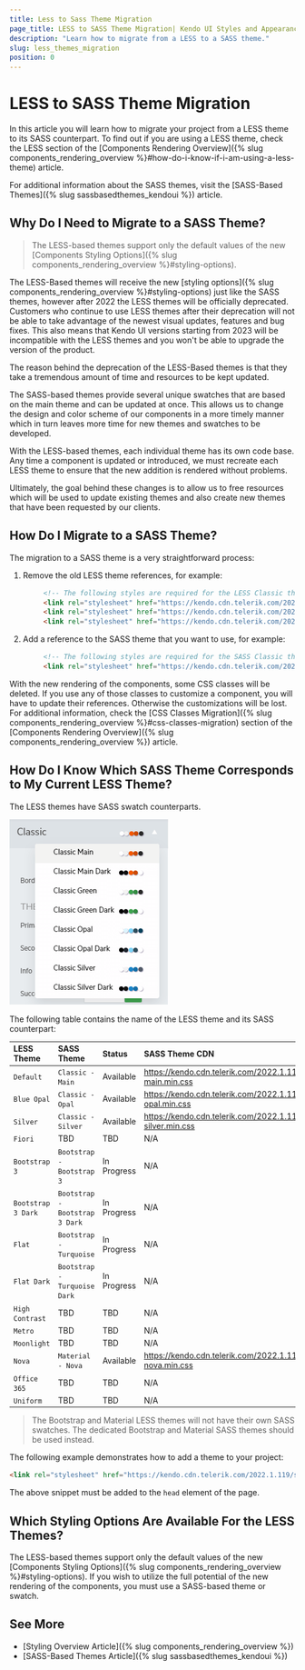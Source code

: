 ```yaml
---
title: Less to Sass Theme Migration
page_title: LESS to SASS Theme Migration| Kendo UI Styles and Appearance
description: "Learn how to migrate from a LESS to a SASS theme."
slug: less_themes_migration
position: 0
---
```


# LESS to SASS Theme Migration

In this article you will learn how to migrate your project from a LESS theme to its SASS counterpart. To find out if you are using a LESS theme, check the LESS section of the [Components Rendering Overview]({% slug components_rendering_overview %}#how-do-i-know-if-i-am-using-a-less-theme) article.

For additional information about the SASS themes, visit the [SASS-Based Themes]({% slug sassbasedthemes_kendoui %}) article.

## Why Do I Need to Migrate to a SASS Theme?

> The LESS-based themes support only the default values of the new [Components Styling Options]({% slug components_rendering_overview %}#styling-options).

The LESS-Based themes will receive the new [styling options]({% slug components_rendering_overview %}#styling-options) just like the SASS themes, however after 2022 the LESS themes will be officially deprecated. Customers who continue to use LESS themes after their deprecation will not be able to take advantage of the newest visual updates, features and bug fixes. This also means that Kendo UI versions starting from 2023 will be incompatible with the LESS themes and you won't be able to upgrade the version of the product.

The reason behind the deprecation of the LESS-Based themes is that they take a tremendous amount of time and resources to be kept updated.

The SASS-based themes provide several unique swatches that are based on the main theme and can be updated at once. This allows us to change the design and color scheme of our components in a more timely manner which in turn leaves more time for new themes and swatches to be developed.

With the LESS-based themes, each individual theme has its own code base. Any time a component is updated or introduced, we must recreate each LESS theme to ensure that the new addition is rendered without problems.

Ultimately, the goal behind these changes is to allow us to free resources which will be used to update existing themes and also create new themes that have been requested by our clients.

## How Do I Migrate to a SASS Theme?

The migration to a SASS theme is a very straightforward process:

1. Remove the old LESS theme references, for example:

   ```html
        <!-- The following styles are required for the LESS Classic theme. -->
        <link rel="stylesheet" href="https://kendo.cdn.telerik.com/2022.1.119/styles/kendo.common.min.css" />
        <link rel="stylesheet" href="https://kendo.cdn.telerik.com/2022.1.119/styles/kendo.default.min.css" />
        <link rel="stylesheet" href="https://kendo.cdn.telerik.com/2022.1.119/styles/kendo.default.mobile.min.css" />
   ```

1. Add a reference to the SASS theme that you want to use, for example:

   ```html
        <!-- The following styles are required for the SASS Classic theme. -->
        <link rel="stylesheet" href="https://kendo.cdn.telerik.com/2022.1.119/styles/kendo.classic-main.min.css" />
   ```

With the new rendering of the components, some CSS classes will be deleted. If you use any of those classes to customize a component, you will have to update their references. Otherwise the customizations will be lost. For additional information, check the [CSS Classes Migration]({% slug components_rendering_overview %}#css-classes-migration) section of the [Components Rendering Overview]({% slug components_rendering_overview %}) article.

## How Do I Know Which SASS Theme Corresponds to My Current LESS Theme?

The LESS themes have SASS swatch counterparts.

![Classic Swatches](images/theme-builder-classic-swatches.png)

The following table contains the name of the LESS theme and its SASS counterpart:

| LESS Theme   | SASS Theme | Status | SASS Theme CDN
|:---         |:---        |:---        |:---
| `Default` | `Classic - Main` | Available | https://kendo.cdn.telerik.com/2022.1.119/styles/kendo.classic-main.min.css |
| `Blue Opal` | `Classic - Opal` | Available | https://kendo.cdn.telerik.com/2022.1.119/styles/kendo.classic-opal.min.css |
| `Silver` | `Classic - Silver` | Available | https://kendo.cdn.telerik.com/2022.1.119/styles/kendo.classic-silver.min.css |
| `Fiori` | TBD | TBD | N/A |
| `Bootstrap 3` | `Bootstrap - Bootstrap 3` | In Progress | N/A |
| `Bootstrap 3 Dark` | `Bootstrap - Bootstrap 3 Dark` | In Progress | N/A |
| `Flat` | `Bootstrap - Turquoise` | In Progress | N/A |
| `Flat Dark` | `Bootstrap - Turquoise Dark` | In Progress | N/A |
| `High Contrast` | TBD | TBD | N/A |
| `Metro` | TBD | TBD | N/A |
| `Moonlight` | TBD | TBD | N/A |
| `Nova` | `Material - Nova` | Available | https://kendo.cdn.telerik.com/2022.1.119/styles/kendo.material-nova.min.css |
| `Office 365` | TBD | TBD | N/A |
| `Uniform` | TBD | TBD | N/A |

> The Bootstrap and Material LESS themes will not have their own SASS swatches. The dedicated Bootstrap and Material SASS themes should be used instead.

The following example demonstrates how to add a theme to your project:

```html
<link rel="stylesheet" href="https://kendo.cdn.telerik.com/2022.1.119/styles/kendo.classic-main.min.css" /> 
```

The above snippet must be added to the `head` element of the page.

## Which Styling Options Are Available For the LESS Themes?

The LESS-based themes support only the default values of the new [Components Styling Options]({% slug components_rendering_overview %}#styling-options). If you wish to utilize the full potential of the new rendering of the components, you must use a SASS-based theme or swatch.

## See More

* [Styling Overview Article]({% slug components_rendering_overview %})
* [SASS-Based Themes Article]({% slug sassbasedthemes_kendoui %})
